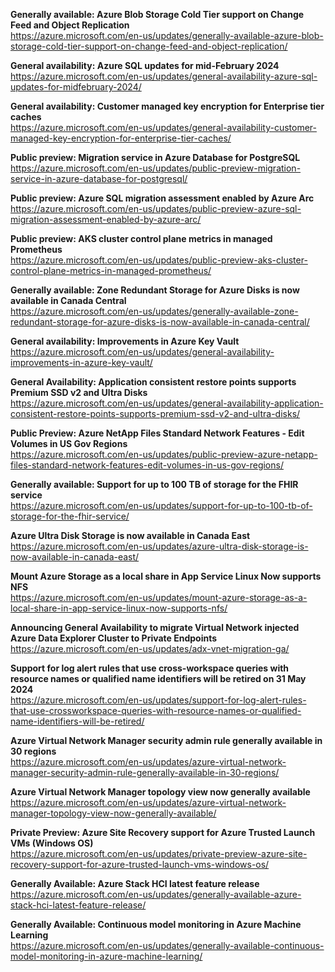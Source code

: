 **Generally available: Azure Blob Storage Cold Tier support on Change Feed and Object Replication**  
https://azure.microsoft.com/en-us/updates/generally-available-azure-blob-storage-cold-tier-support-on-change-feed-and-object-replication/


**General availability: Azure SQL updates for mid-February 2024**  
https://azure.microsoft.com/en-us/updates/general-availability-azure-sql-updates-for-midfebruary-2024/


**General availability: Customer managed key encryption for Enterprise tier caches**  
https://azure.microsoft.com/en-us/updates/general-availability-customer-managed-key-encryption-for-enterprise-tier-caches/


**Public preview: Migration service in Azure Database for PostgreSQL**  
https://azure.microsoft.com/en-us/updates/public-preview-migration-service-in-azure-database-for-postgresql/


**Public preview: Azure SQL migration assessment enabled by Azure Arc**  
https://azure.microsoft.com/en-us/updates/public-preview-azure-sql-migration-assessment-enabled-by-azure-arc/


**Public preview: AKS cluster control plane metrics in managed Prometheus**  
https://azure.microsoft.com/en-us/updates/public-preview-aks-cluster-control-plane-metrics-in-managed-prometheus/


**Generally available: Zone Redundant Storage for Azure Disks is now available in Canada Central**  
https://azure.microsoft.com/en-us/updates/generally-available-zone-redundant-storage-for-azure-disks-is-now-available-in-canada-central/


**General availability: Improvements in Azure Key Vault**  
https://azure.microsoft.com/en-us/updates/general-availability-improvements-in-azure-key-vault/


**General Availability: Application consistent restore points supports Premium SSD v2 and Ultra Disks**  
https://azure.microsoft.com/en-us/updates/general-availability-application-consistent-restore-points-supports-premium-ssd-v2-and-ultra-disks/


**Public Preview: Azure NetApp Files Standard Network Features - Edit Volumes in US Gov Regions**  
https://azure.microsoft.com/en-us/updates/public-preview-azure-netapp-files-standard-network-features-edit-volumes-in-us-gov-regions/


**Generally available: Support for up to 100 TB of storage for the FHIR service**  
https://azure.microsoft.com/en-us/updates/support-for-up-to-100-tb-of-storage-for-the-fhir-service/


**Azure Ultra Disk Storage is now available in Canada East**  
https://azure.microsoft.com/en-us/updates/azure-ultra-disk-storage-is-now-available-in-canada-east/


**Mount Azure Storage as a local share in App Service Linux Now supports NFS**  
https://azure.microsoft.com/en-us/updates/mount-azure-storage-as-a-local-share-in-app-service-linux-now-supports-nfs/


**Announcing General Availability to migrate Virtual Network injected Azure Data Explorer Cluster to Private Endpoints**  
https://azure.microsoft.com/en-us/updates/adx-vnet-migration-ga/


**Support for log alert rules that use cross-workspace queries with resource names or qualified name identifiers will be retired on 31 May 2024**  
https://azure.microsoft.com/en-us/updates/support-for-log-alert-rules-that-use-crossworkspace-queries-with-resource-names-or-qualified-name-identifiers-will-be-retired/


**Azure Virtual Network Manager security admin rule generally available in 30 regions**  
https://azure.microsoft.com/en-us/updates/azure-virtual-network-manager-security-admin-rule-generally-available-in-30-regions/


**Azure Virtual Network Manager topology view now generally available**  
https://azure.microsoft.com/en-us/updates/azure-virtual-network-manager-topology-view-now-generally-available/


**Private Preview: Azure Site Recovery support for Azure Trusted Launch VMs (Windows OS)**  
https://azure.microsoft.com/en-us/updates/private-preview-azure-site-recovery-support-for-azure-trusted-launch-vms-windows-os/


**Generally Available: Azure Stack HCI latest feature release**  
https://azure.microsoft.com/en-us/updates/generally-available-azure-stack-hci-latest-feature-release/


**Generally Available: Continuous model monitoring in Azure Machine Learning**  
https://azure.microsoft.com/en-us/updates/generally-available-continuous-model-monitoring-in-azure-machine-learning/


